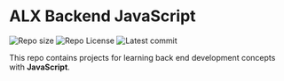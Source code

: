 # ALX Backend JavaScript

![Repo size](https://img.shields.io/github/repo-size/Domkcwis/alx-backend-javascript)
![Repo License](https://img.shields.io/github/license/B3zaleel/alx-backend-javascript.svg)
![Latest commit](https://img.shields.io/github/last-commit/Domkcwis/alx-backend-javascript/main?style=round-square)

This repo contains projects for learning back end development concepts with __JavaScript__.
